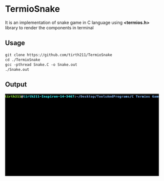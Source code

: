 # TermioSnake
It is an implementation of snake game in C language using **<termios.h>** library to render the components in terminal
## Usage

    git clone https://github.com/tirth211/TermioSnake
	cd ./TermioSnake
	gcc -pthread Snake.C -o Snake.out
	./Snake.out
## Output
![](Snake.gif)



